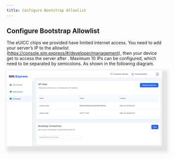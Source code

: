 ```yaml
---
title: Configure Bootstrap Allowlist
---
```

## Configure Bootstrap Allowlist

The eUICC chips we provided have limited internet access. You need to add your server’s IP to the allowlist (<https://console.sim.express/#/developer/management>), then your device get to access the server after . Maximum 10 IPs can be configured, which need to be separated by semicolons. As shown in the following diagram.

<img src="../../.vuepress/public/471657183847_.pic.jpg" style="box-shadow: 10px 10px 10px 10px rgba(0,0,0,0.1);" alt="">
